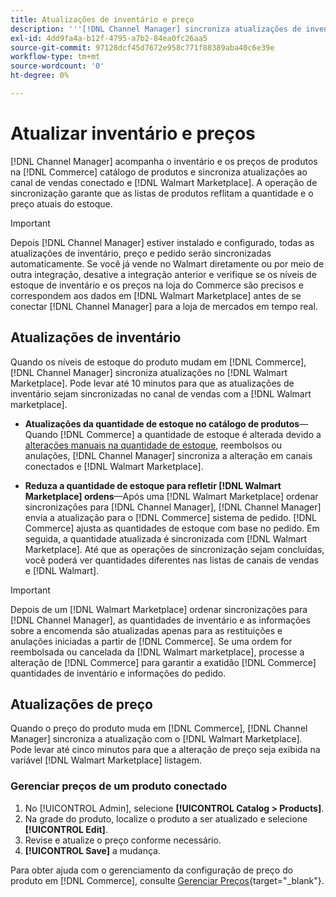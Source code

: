 ```yaml
---
title: Atualizações de inventário e preço
description: '''[!DNL Channel Manager] sincroniza atualizações de inventário e preço entre a loja do Commerce e [!DNL Walmart Marketplace] para que você possa gerenciar suas operações de canal de vendas com o administrador de comércio'''
exl-id: 4dd9fa4a-b12f-4795-a7b2-84ea0fc26aa5
source-git-commit: 97128dcf45d7672e958c771f88389aba40c6e39e
workflow-type: tm+mt
source-wordcount: '0'
ht-degree: 0%

---
```


# Atualizar inventário e preços

[!DNL Channel Manager] acompanha o inventário e os preços de produtos na [!DNL Commerce] catálogo de produtos e sincroniza atualizações ao canal de vendas conectado e [!DNL Walmart Marketplace]. A operação de sincronização garante que as listas de produtos reflitam a quantidade e o preço atuais do estoque.


>[!IMPORTANT]
>
>Depois [!DNL Channel Manager] estiver instalado e configurado, todas as atualizações de inventário, preço e pedido serão sincronizadas automaticamente. Se você já vende no Walmart diretamente ou por meio de outra integração, desative a integração anterior e verifique se os níveis de estoque de inventário e os preços na loja do Commerce são precisos e correspondem aos dados em [!DNL Walmart Marketplace] antes de se conectar [!DNL Channel Manager] para a loja de mercados em tempo real.


## Atualizações de inventário

Quando os níveis de estoque do produto mudam em [!DNL Commerce], [!DNL Channel Manager] sincroniza atualizações no [!DNL Walmart Marketplace]. Pode levar até 10 minutos para que as atualizações de inventário sejam sincronizadas no canal de vendas com a [!DNL Walmart marketplace].

* **Atualizações da quantidade de estoque no catálogo de produtos**—Quando [!DNL Commerce] a quantidade de estoque é alterada devido a [alterações manuais na quantidade de estoque](https://docs.magento.com/user-guide/catalog/inventory-product-quantity.html), reembolsos ou anulações, [!DNL Channel Manager] sincroniza a alteração em canais conectados e [!DNL Walmart Marketplace].

* **Reduza a quantidade de estoque para refletir [!DNL Walmart Marketplace] ordens**—Após uma [!DNL Walmart Marketplace] ordenar sincronizações para [!DNL Channel Manager], [!DNL Channel Manager] envia a atualização para o [!DNL Commerce] sistema de pedido. [!DNL Commerce] ajusta as quantidades de estoque com base no pedido. Em seguida, a quantidade atualizada é sincronizada com [!DNL Walmart Marketplace]. Até que as operações de sincronização sejam concluídas, você poderá ver quantidades diferentes nas listas de canais de vendas e [!DNL Walmart].

>[!IMPORTANT]
>
>Depois de um [!DNL Walmart Marketplace] ordenar sincronizações para [!DNL Channel Manager], as quantidades de inventário e as informações sobre a encomenda são atualizadas apenas para as restituições e anulações iniciadas a partir de [!DNL Commerce]. Se uma ordem for reembolsada ou cancelada da [!DNL Walmart marketplace], processe a alteração de [!DNL Commerce] para garantir a exatidão [!DNL Commerce] quantidades de inventário e informações do pedido.

## Atualizações de preço

Quando o preço do produto muda em [!DNL Commerce], [!DNL Channel Manager] sincroniza a atualização com o [!DNL Walmart Marketplace]. Pode levar até cinco minutos para que a alteração de preço seja exibida na variável [!DNL Walmart Marketplace] listagem.

### Gerenciar preços de um produto conectado

1. No [!UICONTROL Admin], selecione **[!UICONTROL Catalog > Products]**.
1. Na grade do produto, localize o produto a ser atualizado e selecione **[!UICONTROL Edit]**.
1. Revise e atualize o preço conforme necessário.
1. **[!UICONTROL Save]** a mudança.

Para obter ajuda com o gerenciamento da configuração de preço do produto em [!DNL Commerce], consulte [Gerenciar Preços](https://docs.magento.com/user-guide/catalog/pricing.html){target=&quot;_blank&quot;}.
